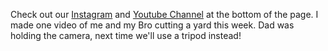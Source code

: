 Check out our [Instagram](https://www.instagram.com/waikikibros209/) and [Youtube Channel](https://www.youtube.com/@waikikibros209) at the bottom of the page. I made one video of me and my Bro cutting a yard this week. Dad was holding the camera, next time we'll use a tripod instead!
